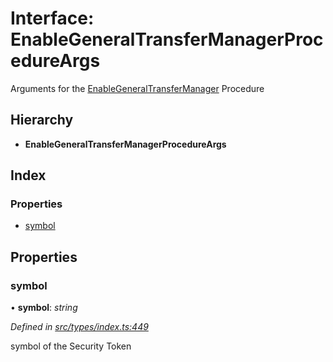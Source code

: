 # Interface: EnableGeneralTransferManagerProcedureArgs

Arguments for the [EnableGeneralTransferManager](../enums/_types_index_.proceduretype.md#enablegeneraltransfermanager) Procedure

## Hierarchy

- **EnableGeneralTransferManagerProcedureArgs**

## Index

### Properties

- [symbol](_types_index_.enablegeneraltransfermanagerprocedureargs.md#symbol)

## Properties

### symbol

• **symbol**: _string_

_Defined in [src/types/index.ts:449](https://github.com/PolymathNetwork/polymath-sdk/blob/d80c6e9/src/types/index.ts#L449)_

symbol of the Security Token
